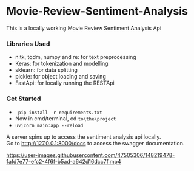 # Movie-Review-Sentiment-Analysis
This is a locally working Movie Review Sentiment Analysis Api 

### Libraries Used
- nltk, tqdm, numpy and re: for text preprocessing
- Keras: for tokenization and modelling
- sklearn: for data splitting
- pickle: for object loading and saving
- FastApi: for locally running the RESTApi

### Get Started

- ` pip install -r requirements.txt`
-  Now in cmd/terminal, cd  `to\the\project`
- `uvicorn main:app --reload`

A server spins up to access the sentiment analysis api locally. <br>
Go to http://127.0.0.1:8000/docs to access the swagger documentation.







https://user-images.githubusercontent.com/47505306/148219478-1afd7e77-efc2-4f6f-b5ad-a642d16dcc7f.mp4

